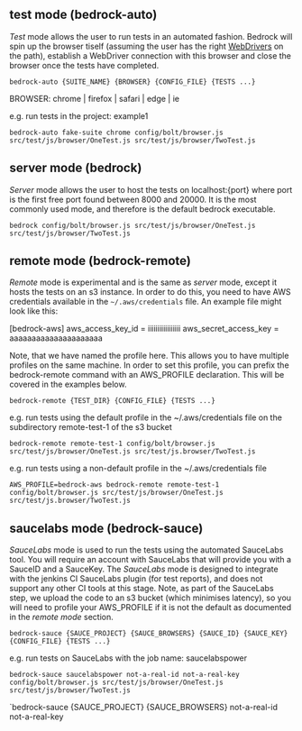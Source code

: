 ## test mode (bedrock-auto)

*Test* mode allows the user to run tests in an automated fashion. Bedrock will spin up the browser tiself (assuming the user has the right [WebDrivers](webdrivers.md) on the path),
establish a WebDriver connection with this browser and close the browser once the tests have completed.

`bedrock-auto {SUITE_NAME} {BROWSER} {CONFIG_FILE} {TESTS ...}`

BROWSER: chrome | firefox | safari | edge | ie

e.g. run tests in the project: example1

`bedrock-auto fake-suite chrome config/bolt/browser.js src/test/js/browser/OneTest.js src/test/js/browser/TwoTest.js`



## server mode (bedrock)

*Server* mode allows the user to host the tests on localhost:{port} where port is the first free port found between 8000 and 20000. It is the most commonly used
mode, and therefore is the default bedrock executable.

`bedrock config/bolt/browser.js src/test/js/browser/OneTest.js src/test/js/browser/TwoTest.js`



## remote mode (bedrock-remote)

*Remote* mode is experimental and is the same as *server* mode, except it hosts the tests on an s3 instance. In order to do this, you need to have AWS credentials
available in the `~/.aws/credentials` file. An example file might look like this:

[bedrock-aws]
aws_access_key_id = iiiiiiiiiiiiiiiii
aws_secret_access_key = aaaaaaaaaaaaaaaaaaaaa

Note, that we have named the profile here. This allows you to have multiple profiles on the same machine. In order to set this profile, you can prefix the bedrock-remote command with
an AWS_PROFILE declaration. This will be covered in the examples below.

`bedrock-remote {TEST_DIR} {CONFIG_FILE} {TESTS ...}`

e.g. run tests using the default profile in the ~/.aws/credentials file on the subdirectory remote-test-1 of the s3 bucket

`bedrock-remote remote-test-1 config/bolt/browser.js src/test/js/browser/OneTest.js src/test/js.browser/TwoTest.js`

e.g. run tests using a non-default profile in the ~/.aws/credentials file

`AWS_PROFILE=bedrock-aws bedrock-remote remote-test-1 config/bolt/browser.js src/test/js/browser/OneTest.js src/test/js.browser/TwoTest.js`



## saucelabs mode (bedrock-sauce)

*SauceLabs* mode is used to run the tests using the automated SauceLabs tool. You will require an account with SauceLabs that will provide you with a SauceID and a SauceKey. The *SauceLabs*
mode is designed to integrate with the jenkins CI SauceLabs plugin (for test reports), and does not support any other CI tools at this stage. Note, as part of the SauceLabs step, we upload the code to an s3
bucket (which minimises latency), so you will need to profile your AWS_PROFILE if it is not the default as documented in the *remote mode* section.

`bedrock-sauce {SAUCE_PROJECT} {SAUCE_BROWSERS} {SAUCE_ID} {SAUCE_KEY} {CONFIG_FILE} {TESTS ...}`

e.g. run tests on SauceLabs with the job name: saucelabspower

`bedrock-sauce saucelabspower not-a-real-id not-a-real-key config/bolt/browser.js src/test/js/browser/OneTest.js src/test/js/browser/TwoTest.js`



`bedrock-sauce {SAUCE_PROJECT} {SAUCE_BROWSERS} not-a-real-id not-a-real-key
